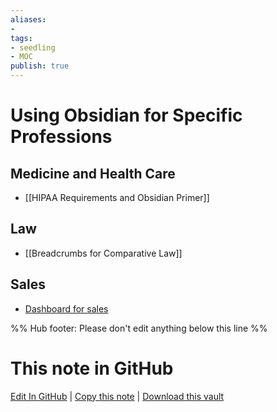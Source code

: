 ```yaml
---
aliases:
- 
tags:
- seedling
- MOC
publish: true
---
```


# Using Obsidian for Specific Professions

## Medicine and Health Care
- [[HIPAA Requirements and Obsidian Primer]]

## Law
- [[Breadcrumbs for Comparative Law]]

## Sales
- [Dashboard for sales](https://forum.obsidian.md/t/dashboard-and-workflow-for-obsidian-at-work-sales/34794)

%% Hub footer: Please don't edit anything below this line %%

# This note in GitHub

<span class="git-footer">[Edit In GitHub](https://github.dev/obsidian-community/obsidian-hub/blob/main/04%20-%20Guides%2C%20Workflows%2C%20%26%20Courses/for%20Specific%20Professions.md "git-hub-edit-note") | [Copy this note](https://raw.githubusercontent.com/obsidian-community/obsidian-hub/main/04%20-%20Guides%2C%20Workflows%2C%20%26%20Courses/for%20Specific%20Professions.md "git-hub-copy-note") | [Download this vault](https://github.com/obsidian-community/obsidian-hub/archive/refs/heads/main.zip "git-hub-download-vault") </span>
